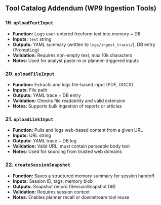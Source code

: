 ## Tool Catalog Addendum (WP9 Ingestion Tools)

### 19. `uploadTextInput`
* **Function:** Logs user-entered freeform text into memory + DB
* **Inputs:** `text` string
* **Outputs:** YAML summary (written to `logs/ingest_traces/`), DB entry (PromptLog)
* **Validation:** Requires non-empty text, max 10k characters
* **Notes:** Used for analyst paste-in or planner-triggered inputs

### 20. `uploadFileInput`
* **Function:** Extracts and logs file-based input (PDF, DOCX)
* **Inputs:** File path
* **Outputs:** YAML trace + DB entry
* **Validation:** Checks file readability and valid extension
* **Notes:** Supports bulk ingestion of reports or articles

### 21. `uploadLinkInput`
* **Function:** Pulls and logs web-based content from a given URL
* **Inputs:** URL string
* **Outputs:** YAML trace + DB log
* **Validation:** Valid URL, must contain parseable body text
* **Notes:** Used for sourcing from trusted web domains

### 22. `createSessionSnapshot`
* **Function:** Saves a structured memory summary for session handoff
* **Inputs:** Session ID, tags, memory blob
* **Outputs:** Snapshot record (SessionSnapshot DB)
* **Validation:** Requires session context
* **Notes:** Enables planner recall or downstream tool reuse